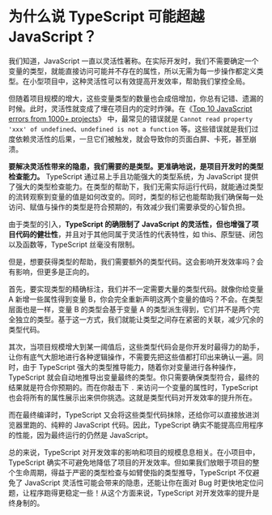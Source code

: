 # 为什么说 TypeScript 可能超越 JavaScript？

我们知道，JavaScript 一直以灵活性著称。在实际开发时，我们不需要确定一个变量的类型，就能直接访问可能并不存在的属性，所以无需为每一步操作都定义类型。在小型项目中，这种灵活性可以有效提高开发效率，帮助我们掌控全局。

但随着项目规模的增大，这些变量类型的数量也会成倍增加，你总有记错、遗漏的时候。此时，灵活性就变成了埋在项目内的定时炸弹。在《[Top 10 JavaScript errors from 1000+ projects](https://rollbar.com/blog/top-10-javascript-errors-from-1000-projects-and-how-to-avoid-them/)》 中，最常见的错误就是 `Cannot read property 'xxx' of undefined`、`undefined is not a function` 等。这些错误就是我们过度依赖灵活性的后果，一旦它们被触发，就会导致你的页面白屏、卡死，甚至崩溃。

**要解决灵活性带来的隐患，我们需要的是类型。更准确地说，是项目开发时的类型检查能力。** TypeScript 通过易上手且功能强大的类型系统，为 JavaScript 提供了强大的类型检查能力。在类型的帮助下，我们无需实际运行代码，就能通过类型的流转观察到变量的值是如何改变的。同时，类型的标记也能帮助我们确保每一处访问、赋值与操作的类型是符合预期的，有效减少我们需要承受的心智负担。

由于类型的引入，**TypeScript 的确限制了 JavaScript 的灵活性，但也增强了项目代码的健壮性**，并且对于其他同属于灵活性的代表特性，如 this、原型链、闭包以及函数等，TypeScript 丝毫没有限制。

但是，想要获得类型的帮助，我们需要额外的类型代码。这会影响开发效率吗？会有影响，但更多是正向的。

首先，要实现类型的精确标注，我们并不一定需要大量的类型代码。就像你给变量 A 新增一些属性得到变量 B，你会完全重新声明这两个变量的值吗？不会。在类型层面也是一样，变量 B 的类型会基于变量 A 的类型派生得到，它们并不是两个完全独立的类型。基于这一方式，我们就能让类型之间存在紧密的关联，减少冗余的类型代码。

其次，当项目规模增大到某一阈值后，这些类型代码会是你开发时最得力的助手，让你有底气大胆地进行各种逻辑操作，不需要先把这些值都打印出来确认一遍。同时，由于 TypeScript 强大的类型推导能力，随着你对变量进行各种操作，TypeScript 就会自动地推导出变量最终的类型。你只需要确保类型符合，最终的结果就是符合你预期的。而在你敲击下 `.` 来访问一个变量的属性时，TypeScript 也会将所有的属性展示出来供你挑选。这就是类型代码对开发效率的提升所在。

而在最终编译时，TypeScript 又会将这些类型代码抹除，还给你可以直接放进浏览器里跑的、纯粹的 JavaScript 代码。因此，TypeScript 确实不能提高应用程序的性能，因为最终运行的仍然是 JavaScript。

总的来说，TypeScript 对开发效率的影响和项目的规模息息相关。在小项目中，TypeScript 确实不可避免地降低了项目的开发效率。但如果我们放眼于项目的整个生命周期，得益于严密的类型检查与如臂使指的类型推导，TypeScript 不仅避免了 JavaScript 灵活性可能会带来的隐患，还能让你在面对 Bug 时更快地定位问题，让程序跑得更稳定一些！从这个方面来说，TypeScript 对开发效率的提升是终身制的。
